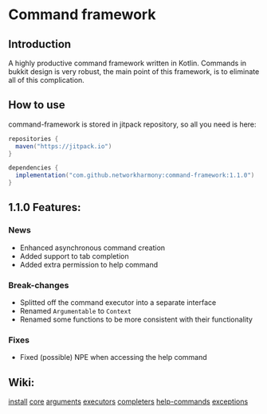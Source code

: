 # Command framework

## Introduction

A highly productive command framework written in Kotlin. Commands in bukkit design is very robust, the main point of this framework, is to eliminate all of this complication.

## How to use
command-framework is stored in jitpack repository, so all you need is here:
```gradle
repositories {
  maven("https://jitpack.io")
}

dependencies {
  implementation("com.github.networkharmony:command-framework:1.1.0")
}
```

## 1.1.0 Features:
### News
- Enhanced asynchronous command creation
- Added support to tab completion
- Added extra permission to help command

### Break-changes
- Splitted off the command executor into a separate interface
- Renamed `Argumentable` to `Context`
- Renamed some functions to be more consistent with their functionality

### Fixes
- Fixed (possible) NPE when accessing the help command

## Wiki:
[install](https://github.com/networkharmony/command-framework/wiki)
[core](https://github.com/networkharmony/command-framework/wiki/Understanding-the-main-entries-of-the-framework)
[arguments](https://github.com/networkharmony/command-framework/wiki/Arguments)
[executors](https://github.com/networkharmony/command-framework/wiki/Executors)
[completers](https://github.com/networkharmony/command-framework/wiki/Tab-completion)
[help-commands](https://github.com/networkharmony/command-framework/wiki/Help-Command)
[exceptions](https://github.com/networkharmony/command-framework/wiki/Exceptions)






